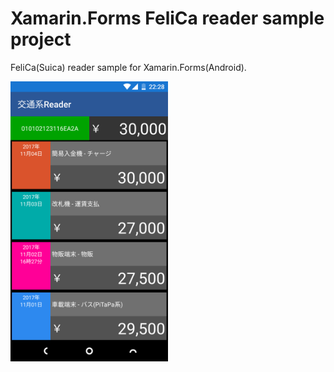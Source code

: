 # Xamarin.Forms FeliCa reader sample project

FeliCa(Suica) reader sample for Xamarin.Forms(Android).

<img src="https://github.com/usausa/Example-Net-Xamarin/blob/master/FeliCaReader/Docs/MainPage.png" width="50%"/>
